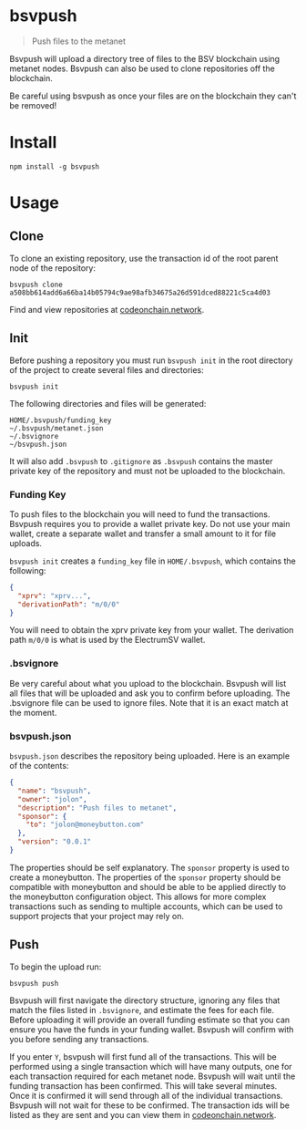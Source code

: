 # bsvpush
> Push files to the metanet

Bsvpush will upload a directory tree of files to the BSV blockchain using metanet nodes. Bsvpush can also be used to clone repositories off the blockchain.

Be careful using bsvpush as once your files are on the blockchain they can't be removed!

# Install

```
npm install -g bsvpush
```

# Usage

## Clone
To clone an existing repository, use the transaction id of the root parent node of the repository:

```
bsvpush clone a508bb614add6a66ba14b05794c9ae98afb34675a26d591dced88221c5ca4d03
```

Find and view repositories at [codeonchain.network](https://codeonchain.network).

## Init

Before pushing a repository you must run ```bsvpush init``` in the root directory of the project to create several files and directories:

```
bsvpush init
```

The following directories and files will be generated:

```
HOME/.bsvpush/funding_key
~/.bsvpush/metanet.json
~/.bsvignore
~/bsvpush.json
```

It will also add ```.bsvpush``` to ```.gitignore``` as ```.bsvpush``` contains the master private key of the repository and must not be uploaded to the blockchain.

### Funding Key

To push files to the blockchain you will need to fund the transactions. Bsvpush requires you to provide a wallet private key. Do not use your main wallet, create a separate wallet and transfer a small amount to it for file uploads.

```bsvpush init``` creates a ```funding_key``` file in ```HOME/.bsvpush```, which contains the following:

```json
{
  "xprv": "xprv...",
  "derivationPath": "m/0/0"
}
```

You will need to obtain the xprv private key from your wallet. The derivation path ```m/0/0``` is what is used by the ElectrumSV wallet.

### .bsvignore

Be very careful about what you upload to the blockchain. Bsvpush will list all files that will be uploaded and ask you to confirm before uploading. The .bsvignore file can be used to ignore files. Note that it is an exact match at the moment.

### bsvpush.json

```bsvpush.json``` describes the repository being uploaded. Here is an example of the contents:

```json
{
  "name": "bsvpush",
  "owner": "jolon",
  "description": "Push files to metanet",
  "sponsor": {
    "to": "jolon@moneybutton.com"
  },
  "version": "0.0.1"
}
```

The properties should be self explanatory. The ```sponsor``` property is used to create a moneybutton. The properties of the ```sponsor``` property should be compatible with moneybutton and should be able to be applied directly to the moneybutton configuration object. This allows for more complex transactions such as sending to multiple accounts, which can be used to support projects that your project may rely on.

## Push

To begin the upload run:

```
bsvpush push
```

Bsvpush will first navigate the directory structure, ignoring any files that match the files listed in ```.bsvignore```, and estimate the fees for each file. Before uploading it will provide an overall funding estimate so that you can ensure you have the funds in your funding wallet. Bsvpush will confirm with you before sending any transactions.

If you enter ```Y```, bsvpush will first fund all of the transactions. This will be performed using a single transaction which will have many outputs, one for each transaction required for each metanet node. Bsvpush will wait until the funding transaction has been confirmed. This will take several minutes. Once it is confirmed it will send through all of the individual transactions. Bsvpush will not wait for these to be confirmed. The transaction ids will be listed as they are sent and you can view them in [codeonchain.network](https://codeonchain.network).

